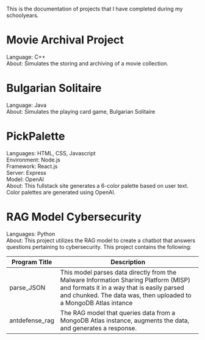 This is the documentation of projects that I have completed during my schoolyears.

# Movie Archival Project
Language: C++\
About: Simulates the storing and archiving of a movie collection.

# Bulgarian Solitaire
Language: Java\
About: Simulates the playing card game, Bulgarian Solitaire

# PickPalette
Languages: HTML, CSS, Javascript\
Environment: Node.js\
Framework: React.js\
Server: Express\
Model: OpenAI\
About: This fullstack site generates a 6-color palette based on user text. Color palettes are generated using OpenAI.

# RAG Model Cybersecurity
Languages: Python\
About: This project utilizes the RAG model to create a chatbot that answers questions pertaining to cybersecurity. This project contains the following:

| Program Title | Description|
|---------------|--------------|
| parse_JSON | This model parses data directly from the Malware Information Sharing Platform (MISP) and formats it in a way that is easily parsed and chunked. The data was, then uploaded to a MongoDB Atlas intance |
| antdefense_rag| The RAG model that queries data from a MongoDB Atlas instance, augments the data, and generates a response. |
